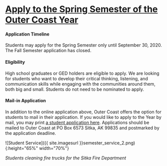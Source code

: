 # [Apply to the Spring Semester of the Outer Coast Year](https://fs29.formsite.com/Gd7elL/1rgug3ug6t/index.html)

#### Application Timeline

Students may apply for the Spring Semester only until September 30, 2020. The Fall Semester application has closed.

#### Eligibility

High school graduates or GED holders are eligible to apply. We are looking for students who want to develop their critical thinking, listening, and communication skills while engaging with the communities around them, both big and small. Students do not need to be nominated to apply. 

#### Mail-in Application

In addition to the online application above, Outer Coast offers the option for students to mail in their application. If you would like to apply to the Year by mail, you may print [a student application here](https://drive.google.com/file/d/1rWE8F6JuFHVH9Zik0gQ5BtSgMvO_jmfx/view?usp=sharing). Applications should be mailed to Outer Coast at PO Box 6573 Sitka, AK 99835 and postmarked by the application deadline.

<!-- This inserts the image -->
![Student Service]({{ site.imagesurl }}semester_service_2.png){:height="65%" width="70%"}

_Students cleaning fire trucks for the Sitka Fire Department_
